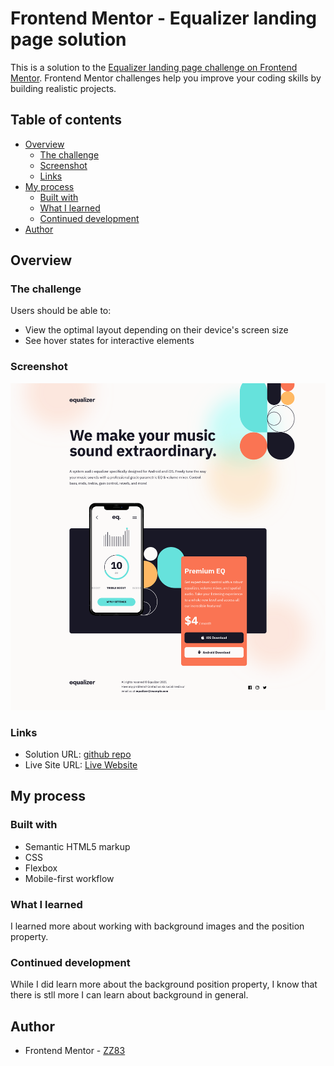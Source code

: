 # Frontend Mentor - Equalizer landing page solution

This is a solution to the [Equalizer landing page challenge on Frontend Mentor](https://www.frontendmentor.io/challenges/equalizer-landing-page-7VJ4gp3DE). Frontend Mentor challenges help you improve your coding skills by building realistic projects. 

## Table of contents

- [Overview](#overview)
  - [The challenge](#the-challenge)
  - [Screenshot](#screenshot)
  - [Links](#links)
- [My process](#my-process)
  - [Built with](#built-with)
  - [What I learned](#what-i-learned)
  - [Continued development](#continued-development)
- [Author](#author)

## Overview

### The challenge

Users should be able to:

- View the optimal layout depending on their device's screen size
- See hover states for interactive elements

### Screenshot

![](assets/eq.png)

### Links

- Solution URL: [github repo](https://github.com/ZZ83/equalizer-landing-page)
- Live Site URL: [Live Website](https://zz83.github.io/equalizer-landing-page/)

## My process

### Built with

- Semantic HTML5 markup
- CSS 
- Flexbox
- Mobile-first workflow

### What I learned

I learned more about working with background images and the position property.

### Continued development

While I did learn more about the background position property, I know that there is stll more I can learn about background in general.

## Author

- Frontend Mentor - [ZZ83](https://www.frontendmentor.io/profile/ZZ83)





